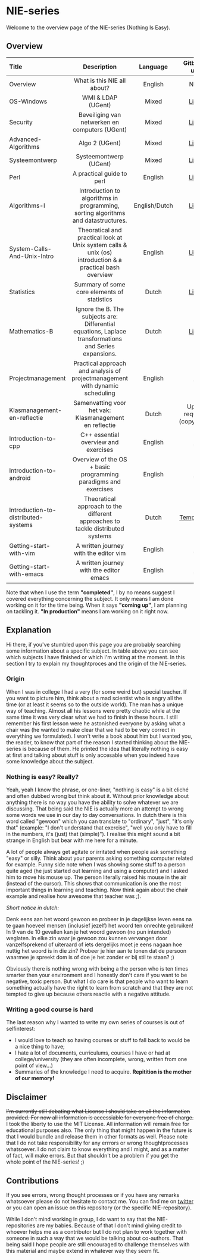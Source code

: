 # NIE-series

Welcome to the overview page of the NIE-series (Nothing Is Easy).

## Overview

|           **Title**          | **Description** | **Language** | **Gitbook url** | **Status** | **Github url** |
|:-----------------------------|:---------------:|:------------:|:---------------:|:----------:|:--------------:|
| Overview                     | What is this NIE all about? | English | Null | Completed | [Link](https://github.com/Ciberth/NIE-Overview)|
| OS-Windows                   | WMI & LDAP (UGent) | Mixed | [Link](https://ciberth.gitbooks.io/nie-os-windows/content/) | In production | [Link](https://github.com/Ciberth/NIE-OS-Windows) |
| Security                     | Beveiliging van netwerken en computers (UGent) | Mixed | [Link](https://ciberth.gitbooks.io/nie-security/content/) | In production | [Link](https://github.com/Ciberth/NIE-Security) |
| Advanced-Algorithms          | Algo 2 (UGent) | Mixed | [Link](https://ciberth.gitbooks.io/nie-advanced-algorithms/content/) | In production | [Link](https://github.com/Ciberth/NIE-Advanced-Algorithms) |
| Systeemontwerp               | Systeemontwerp (UGent) | Mixed | [Link](https://ciberth.gitbooks.io/nie-systeemontwerp/content/) | In production | [Link](https://github.com/Ciberth/NIE-Systeemontwerp) |
| Perl                         | A practical guide to perl | English | [Link](https://ciberth.gitbooks.io/nie-perl/content/) | Semi-done | [Link](https://github.com/Ciberth/NIE-Perl) |
| Algorithms-I                 | Introduction to algorithms in programming, sorting algorithms and datastructures. | English/Dutch | [Link](https://www.gitbook.com/book/ciberth/nie-algorithms-i/) | In production | [Link](https://github.com/Ciberth/NIE-Algorithms-I/) |
| System-Calls-And-Unix-Intro  | Theoratical and practical look at Unix system calls & unix (os) introduction & a practical bash overview | English | [Link](https://www.gitbook.com/book/ciberth/nie-system-calls-and-unix-intro/details) | In production | [Link](https://github.com/Ciberth/NIE-System-Calls-And-Unix-Intro) |
| Statistics                   | Summary of some core elements of statistics | Dutch | [Link](https://www.gitbook.com/book/ciberth/nie-statistics/details) | In production | [Link](https://github.com/Ciberth/NIE-Statistics) |
| Mathematics-B                | Ignore the B. The subjects are: Differential equations, Laplace transformations and Series expansions. | Dutch | [Link](https://www.gitbook.com/book/ciberth/nie-mathematics-b/details) | In production | [Link](https://github.com/Ciberth/NIE-Mathematics-B) |
| Projectmanagement            | Practical approach and analysis of projectmanagement with dynamic scheduling | English | / | Unfinished/Halted | / |
| Klasmanagement-en-reflectie  | Samenvatting voor het vak: Klasmanagement en reflectie | Dutch | Upon request (copyright) | Unfinished/Halted | Upon request |
| Introduction-to-cpp          | C++ essential overview and exercises | English | / | Summer 2017 | / |
| Introduction-to-android      | Overview of the OS + basic programming paradigms and exercises | English | / | Summer 2017 | / |
| Introduction-to-distributed-systems | Theoratical approach to the different approaches to tackle distributed systems | Dutch | [Temporary](https://ciberth.gitbooks.io/gedistribueerde-samenvatting/) | Summer 2017 | / |
| Getting-start-with-vim       | A written journey with the editor vim | English | / | Future plans | / |
| Getting-start-with-emacs     | A written journey with the editor emacs | English | / | Future plans | / |


Note that when I use the term **"completed"**, I by no means suggest I covered everything concerning the subject. It only means I am done working on it for the time being. When it says **"coming up"**, I am planning on tackling it. **"In production"** means I am working on it right now. 


## Explanation

Hi there, if you've stumbled upon this page you are probably searching some information about a specific subject. In table above you can see which subjects I have finished or which I'm writing at the moment. In this section I try to explain my thoughtproces and the origin of the NIE-series. 


### Origin

When I was in college I had a very (for some weird but) special teacher. If you want to picture him, think about a mad scientist who is angry all the time (or at least it seems so to the outside world). The man has a unique way of teaching. Almost all his lessons were pretty chaotic while at the same time it was very clear what we had to finish in these hours. I still remember his first lesson were he astonished everyone by asking what a chair was (he wanted to make clear that we had to be very correct in everything we formulated). I won't write a book about him but I wanted you, the reader, to know that part of the reason I started thinking about the NIE-series is because of them. He printed the idea that literally nothing is easy at first and talking about stuff is only accesable when you indeed have some knowledge about the subject. 

### Nothing is easy? Really?

Yeah, yeah I know the phrase, or one-liner, "nothing is easy" is a bit cliché and often dubbed wrong but think about it. Without prior knowledge about anything there is no way you have the ability to solve whatever we are discussing. That being said the NIE is actually more an attempt to wrong some words we use in our day to day conversations. In dutch there is this word called "gewoon" which you can translate to "ordinary", "just", "it's only that" (example: "I don't understand that exercise", "well you only have to fill in the numbers, it's (just) that (simple)"). I realise this might sound a bit strange in English but bear with me here for a minute.

A lot of people always get agitate or irritated when people ask something "easy" or silly. Think about your parents asking something computer related for example. Funny side note when I was showing some stuff to a person quite aged (he just started out learning and using a computer) and I asked him to move his mouse up. The person literally raised his mouse in the air (instead of the cursor). This shows that communication is one the most important things in learning and teaching. Now think again about the chair example and realise how awesome that teacher was ;).  


_Short notice in dutch:_

Denk eens aan het woord gewoon en probeer in je dagelijkse leven eens na te gaan hoeveel mensen (inclusief jezelf) het woord ten onrechte gebruiken! In 9 van de 10 gevallen kan je het woord gewoon (no pun intended) weglaten. In elke zin waar je gewoon zou kunnen vervangen door vanzelfsprekend of uiteraard of iets dergelijks moet je eens nagaan hoe nuttig het woord is in die zin? Probeer je hier aan te tonen dat de persoon waarmee je spreekt dom is of doe je het zonder er bij stil te staan? ;)

Obviously there is nothing wrong with being a the person who is ten times smarter then your environment and I honestly don't care if you want to be negative, toxic person. But what I do care is that people who want to learn something actually have the right to learn from scratch and that they are not tempted to give up because others reactie with a negative attitude.


### Writing a good course is hard

The last reason why I wanted to write my own series of courses is out of selfinterest: 
- I would love to teach so having courses or stuff to fall back to would be a nice thing to have;
- I hate a lot of documents, curriculums, courses I have or had at college/university (they are often incomplete, wrong, written from one point of view...)
- Summaries of the knowledge I need to acquire. **Repitition is the mother of our memory!**


## Disclaimer

~~I'm currently still debating what License I should take on all the information provided. For now all information is accessiable for everyone free of charge.~~ I took the liberty to use the MIT License. All information will remain free for educational purposes also. The only thing that might happen in the future is that I would bundle and release them in other formats as well. Please note that I do not take responsibility for any errrors or wrong thoughtprocesses whatsoever. I do not claim to know everything and I might, and as a matter of fact, will make errors. But that shouldn't be a problem if you get the whole point of the NIE-series! ;)


## Contributions

If you see errors, wrong thought processes or if you have any remarks whatsoever please do not hesitate to contact me. You can find me on [twitter](https://twitter.com/ciberth) or you can open an issue on this repository (or the specific NIE-repository). 

While I don't mind working in group, I do want to say that the NIE-repositories are my babies. Because of that I don't mind giving credit to whoever helps me as a contributor but I do not plan to work together with someone in such a way that we would be talking about co-authors. That being said I hope people are still encouraged to challenge themselves with this material and maybe extend in whatever way they seem fit.
